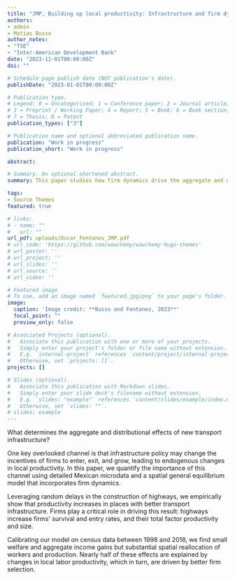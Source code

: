 ```yaml
---
title: "JMP, Building up local productivity: Infrastructure and firm dynamics in Mexico"
authors:
- admin
- Matias Busso
author_notes:
- "TSE"
- "Inter-American Development Bank"
date: "2023-11-01T00:00:00Z"
doi: ""

# Schedule page publish date (NOT publication's date).
publishDate: "2023-01-01T00:00:00Z"

# Publication type.
# Legend: 0 = Uncategorized; 1 = Conference paper; 2 = Journal article;
# 3 = Preprint / Working Paper; 4 = Report; 5 = Book; 6 = Book section;
# 7 = Thesis; 8 = Patent
publication_types: ["3"]

# Publication name and optional abbreviated publication name.
publication: "Work in progress"
publication_short: "Work in progress"

abstract: 

# Summary. An optional shortened abstract.
summary: This paper studies how firm dynamics drive the aggregate and distributional effects of infrastructure on economic growth and development. 

tags:
- Source Themes
featured: true

# links: 
# - name: ""
#   url: ""
url_pdf: uploads/Oscar_Fentanes_JMP.pdf
# url_code: 'https://github.com/wowchemy/wowchemy-hugo-themes'
# url_poster: ''
# url_project: ''
# url_slides: ''
# url_source: ''
# url_video: ''

# Featured image
# To use, add an image named `featured.jpg/png` to your page's folder. 
image:
  caption: 'Image credit: **Busso and Fentanes, 2023**'
  focal_point: ""
  preview_only: false

# Associated Projects (optional).
#   Associate this publication with one or more of your projects.
#   Simply enter your project's folder or file name without extension.
#   E.g. `internal-project` references `content/project/internal-project/index.md`.
#   Otherwise, set `projects: []`.
projects: []

# Slides (optional).
#   Associate this publication with Markdown slides.
#   Simply enter your slide deck's filename without extension.
#   E.g. `slides: "example"` references `content/slides/example/index.md`.
#   Otherwise, set `slides: ""`.
# slides: example
---
```


What determines the aggregate and distributional effects of new transport infrastructure? 

One key overlooked channel is that infrastructure policy may change the incentives of firms to enter, exit, and grow, leading to endogenous changes in local productivity. In this paper, we quantify the importance of this channel using detailed Mexican microdata and a spatial general equilibrium model that incorporates firm dynamics. 

Leveraging random delays in the construction of highways, we empirically show that productivity increases in places with better transport infrastructure. Firms play a critical role in driving this result: highways increase firms' survival and entry rates, and their total factor productivity and size. 

Calibrating our model on census data between 1998 and 2018, we find small welfare and aggregate income gains but substantial spatial reallocation of workers and production. Nearly half of these effects are explained by changes in local labor productivity, which in turn, are driven by better firm selection.
